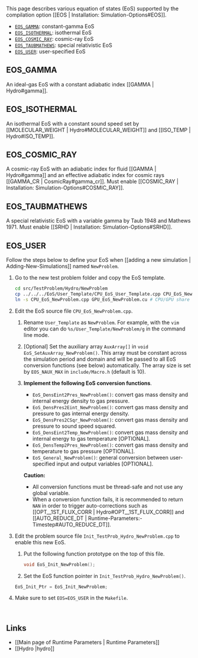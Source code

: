 This page describes various equation of states (EoS) supported by the
compilation option [[EOS | Installation: Simulation-Options#EOS]].

* [`EOS_GAMMA`](#EOS_GAMMA): constant-gamma EoS
* [`EOS_ISOTHERMAL`](#EOS_ISOTHERMAL): isothermal EoS
* [`EOS_COSMIC_RAY`](#EOS_COSMIC_RAY): cosmic-ray EoS
* [`EOS_TAUBMATHEWS`](#EOS_TAUBMATHEWS): special relativistic EoS
* [`EOS_USER`](#EOS_USER): user-specified EoS


## EOS_GAMMA
An ideal-gas EoS with a constant adiabatic index [[GAMMA | Hydro#gamma]].


## EOS_ISOTHERMAL
An isothermal EoS with a constant sound speed set by
[[MOLECULAR_WEIGHT | Hydro#MOLECULAR_WEIGHT]] and
[[ISO_TEMP | Hydro#ISO_TEMP]].


## EOS_COSMIC_RAY
A cosmic-ray EoS with an adiabatic index for fluid [[GAMMA | Hydro#gamma]]
and an effective adiabatic index for cosmic rays [[GAMMA_CR | CosmicRay#gamma_cr]].
Must enable [[COSMIC_RAY | Installation: Simulation-Options#COSMIC_RAY]].


## EOS_TAUBMATHEWS
A special relativistic EoS with a variable gamma by Taub 1948 and Mathews 1971.
Must enable [[SRHD | Installation: Simulation-Options#SRHD]].


## EOS_USER
Follow the steps below to define your EoS when
[[adding a new simulation | Adding-New-Simulations]] named `NewProblem`.

1. Go to the new test problem folder and copy the EoS template.

    ```bash
    cd src/TestProblem/Hydro/NewProblem
    cp ../../../EoS/User_Template/CPU_EoS_User_Template.cpp CPU_EoS_NewProblem.cpp
    ln -s CPU_EoS_NewProblem.cpp GPU_EoS_NewProblem.cu # CPU/GPU share the same source file
    ```

2. Edit the EoS source file `CPU_EoS_NewProblem.cpp`.
    1. Rename `User_Template` as `NewProblem`. For example, with the `vim` editor
you can do `%s/User_Template/NewProblem/g` in the command line mode.

    2. [Optional] Set the auxiliary array `AuxArray[]` in `void EoS_SetAuxArray_NewProblem()`.
This array must be constant across the simulation period and domain and will be passed to
all EoS conversion functions (see below) automatically. The array size is set by `EOS_NAUX_MAX`
in `include/Macro.h` (default is 10).

    3. **Implement the following EoS conversion functions**.
        * `EoS_DensEint2Pres_NewProblem()`: convert gas mass density and internal energy density to gas pressure.
        * `EoS_DensPres2Eint_NewProblem()`: convert gas mass density and pressure to gas internal energy density.
        * `EoS_DensPres2CSqr_NewProblem()`: convert gas mass density and pressure to sound speed squared.
        * `EoS_DensEint2Temp_NewProblem()`: convert gas mass density and internal energy to gas temperature [OPTIONAL].
        * `EoS_DensTemp2Pres_NewProblem()`: convert gas mass density and temperature to gas pressure [OPTIONAL].
        * `EoS_General_NewProblem()`: general conversion between user-specified input and output variables [OPTIONAL].

        **Caution:**
        * All conversion functions must be thread-safe and not use any global variable.
        * When a conversion function fails, it is recommended to return `NAN`
in order to trigger auto-corrections such as [[OPT__1ST_FLUX_CORR | Hydro#OPT__1ST_FLUX_CORR]]
and [[AUTO_REDUCE_DT | Runtime-Parameters:-Timestep#AUTO_REDUCE_DT]].

3. Edit the problem source file `Init_TestProb_Hydro_NewProblem.cpp` to enable this new EoS.

    1.  Put the following function prototype on the top of this file.

        ```C++
        void EoS_Init_NewProblem();
        ```

    2. Set the EoS function pointer in `Init_TestProb_Hydro_NewProblem()`.

    ```C++
    EoS_Init_Ptr = EoS_Init_NewProblem;
    ```

4. Make sure to set `EOS=EOS_USER` in the `Makefile`.



<br>

## Links
* [[Main page of Runtime Parameters | Runtime Parameters]]
* [[Hydro |hydro]]
